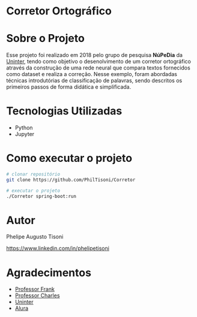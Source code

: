 # Corretor Ortográfico

# Sobre o Projeto

Esse projeto foi realizado em 2018 pelo grupo de pesquisa **NúPeDia** da [Uninter](https://www.uninter.com "Site Uninter"), tendo como objetivo o desenolvimento de um corretor ortográfico através da construção de uma rede neural que compara textos fornecidos como dataset e realiza a correção. Nesse exemplo, foram abordadas técnicas introdutórias de classificação de palavras, sendo descritos os primeiros passos de forma didática e simplificada.

# Tecnologias Utilizadas
- Python
- Jupyter

# Como executar o projeto
```bash
# clonar repositório
git clone https://github.com/PhilTisoni/Corretor

# executar o projeto
./Corretor spring-boot:run
```

# Autor

Phelipe Augusto Tisoni

https://www.linkedin.com/in/phelipetisoni

# Agradecimentos

- [Professor Frank](https://www.linkedin.com/in/frankalcantara/ "Linkedin Frank Alcântara")
- [Professor Charles](https://www.linkedin.com/in/charles-fung-52684521/ "Linkedin Charles Fung")
- [Uninter](https://www.uninter.com "Site Uninter")
- [Alura](https://www.alura.com.br "Site Alura")


